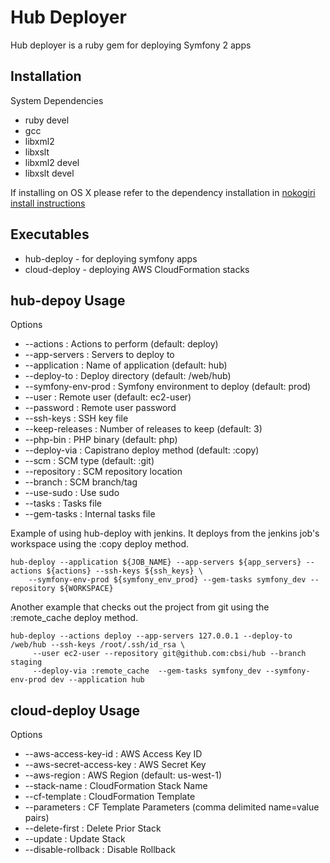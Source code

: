 Hub Deployer
============
Hub deployer is a ruby gem for deploying Symfony 2 apps

Installation
--------
System Dependencies

 * ruby devel
 * gcc
 * libxml2
 * libxslt
 * libxml2 devel
 * libxslt devel

If installing on OS X please refer to the dependency installation in [nokogiri install instructions](http://nokogiri.org/tutorials/installing_nokogiri.html)

Executables
------

 * hub-deploy - for deploying symfony apps
 * cloud-deploy - deploying AWS CloudFormation stacks

hub-depoy Usage
-------
Options

 * --actions : Actions to perform (default: deploy)
 * --app-servers : Servers to deploy to
 * --application : Name of application (default: hub)
 * --deploy-to : Deploy directory (default: /web/hub)
 * --symfony-env-prod : Symfony environment to deploy (default: prod)
 * --user : Remote user (default: ec2-user)
 * --password : Remote user password
 * --ssh-keys : SSH key file
 * --keep-releases : Number of releases to keep (default: 3)
 * --php-bin : PHP binary (default: php)
 * --deploy-via : Capistrano deploy method (default: :copy)
 * --scm : SCM type (default: :git)
 * --repository : SCM repository location
 * --branch : SCM branch/tag
 * --use-sudo : Use sudo
 * --tasks : Tasks file
 * --gem-tasks : Internal tasks file

Example of using hub-deploy with jenkins. It deploys from the jenkins job's workspace using the :copy deploy method.

    hub-deploy --application ${JOB_NAME} --app-servers ${app_servers} --actions ${actions} --ssh-keys ${ssh_keys} \
        --symfony-env-prod ${symfony_env_prod} --gem-tasks symfony_dev --repository ${WORKSPACE}

Another example that checks out the project from git using the :remote_cache deploy method.

    hub-deploy --actions deploy --app-servers 127.0.0.1 --deploy-to /web/hub --ssh-keys /root/.ssh/id_rsa \
         --user ec2-user --repository git@github.com:cbsi/hub --branch staging
         --deploy-via :remote_cache  --gem-tasks symfony_dev --symfony-env-prod dev --application hub

cloud-deploy Usage
-------
Options

 * --aws-access-key-id : AWS Access Key ID
 * --aws-secret-access-key : AWS Secret Key
 * --aws-region : AWS Region (default: us-west-1)
 * --stack-name : CloudFormation Stack Name
 * --cf-template : CloudFormation Template
 * --parameters : CF Template Parameters (comma delimited name=value pairs)
 * --delete-first : Delete Prior Stack
 * --update : Update Stack
 * --disable-rollback : Disable Rollback










